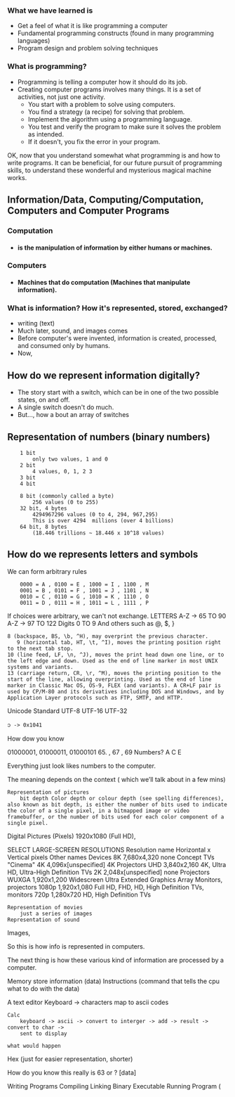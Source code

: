 ### What we have learned is
- Get a feel of what it is like programming a computer
- Fundamental programming constructs (found in many programming languages)
- Program design and problem solving techniques

### What is programming?
- Programming is telling a computer how it should do its job.
- Creating computer programs involves many things. It is a set of activities, not just one
activity.
	- You start with a problem to solve using computers.
	- You find a strategy (a recipe) for solving that problem.
	- Implement the algorithm using a programming language.
	- You test and verify the program to make sure it solves the problem as intended.
	- If it doesn't, you fix the error in your program.

OK, now that you understand somewhat what programming is and how to write programs. It can
be beneficial, for our future pursuit of programming skills, to understand these wonderful
and mysterious magical machine works.

## Information/Data, Computing/Computation, Computers and Computer Programs

### Computation
- #### is the manipulation of information by either humans or machines.
### Computers
- #### Machines that do computation (Machines that manipulate information).

### What is information? How it's represented, stored, exchanged?
- writing (text)
- Much later, sound, and images comes
- Before computer's were invented, information is created, processed, and consumed only by
  humans.
- Now,

## How do we represent information digitally?
- The story start with a switch, which can be in one of the two possible states, on and off.
- A single switch doesn't do much.
- But..., how a bout an array of switches

## Representation of numbers (binary numbers)
		1 bit
		    only two values, 1 and 0
		2 bit
		    4 values, 0, 1, 2 3
		3 bit
		4 bit

		8 bit (commonly called a byte)
		    256 values (0 to 255)
		32 bit, 4 bytes
		    4294967296 values (0 to 4, 294, 967,295)
		    This is over 4294  millions (over 4 billions)
		64 bit, 8 bytes
		    (18.446 trillions ~ 18.446 x 10^18 values)

## How do we represents letters and symbols

We can form arbitrary rules

        0000 = A , 0100 = E , 1000 = I , 1100 , M
        0001 = B , 0101 = F , 1001 = J , 1101 , N
        0010 = C , 0110 = G , 1010 = K , 1110 , O
        0011 = D , 0111 = H , 1011 = L , 1111 , P

If choices were arbitrary, we can't not exchange.
	LETTERS
		A-Z -> 65 TO 90
		A-Z -> 97 TO 122
	Digits
		0 TO 9
	And others
		such as @, $, }

	8 (backspace, BS, \b, ^H), may overprint the previous character.
       9 (horizontal tab, HT, \t, ^I), moves the printing position right to the next tab stop.
	10 (line feed, LF, \n, ^J), moves the print head down one line, or to the left edge and down. Used as the end of line marker in most UNIX systems and variants.
	13 (carriage return, CR, \r, ^M), moves the printing position to the start of the line, allowing overprinting. Used as the end of line marker in Classic Mac OS, OS-9, FLEX (and variants). A CR+LF pair is used by CP/M-80 and its derivatives including DOS and Windows, and by Application Layer protocols such as FTP, SMTP, and HTTP.

Unicode Standard
	UTF-8
	UTF-16
	UTF-32

	၁ -> 0x1041

How dow you know

 01000001, 01000011, 01000101
 65.            , 67            , 69				Numbers?
 A C E

Everything just look likes numbers to the computer.

The meaning depends on the context ( which we’ll talk about in a few mins)



	Representation of pictures
		bit depth Color depth or colour depth (see spelling differences), also known as bit depth, is either the number of bits used to indicate the color of a single pixel, in a bitmapped image or video framebuffer, or the number of bits used for each color component of a single pixel.


Digital Pictures (Pixels)
1920x1080 (Full HD),

SELECT LARGE-SCREEN RESOLUTIONS
Resolution name	Horizontal x Vertical pixels	Other names	Devices
8K	7,680x4,320	none	Concept TVs
"Cinema" 4K	4,096x[unspecified]	4K	Projectors
UHD	3,840x2,160	4K, Ultra HD, Ultra-High Definition	TVs
2K	2,048x[unspecified]	none	Projectors
WUXGA	1,920x1,200	Widescreen Ultra Extended Graphics Array	Monitors, projectors
1080p	1,920x1,080	Full HD, FHD, HD, High Definition	TVs, monitors
720p	1,280x720	HD, High Definition	TVs

	Representation of movies
		just a series of images
	Representation of sound

Images,


So this is how info is represented in computers.

The next thing is how these various kind of information are processed by a computer.


Memory
	store information (data)
	Instructions (command that tells the cpu what to do with the data)







A text editor
	Keyboard -> characters
				map to ascii codes

	Calc
		keyboard -> ascii -> convert to interger -> add -> result -> convert to char ->
		sent to display

	what would happen

Hex (just for easier representation, shorter)


How do you know this really is 63 or ?
[data]

Writing Programs
Compiling
Linking
Binary Executable
Running Program (